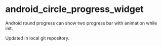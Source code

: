# android_circle_progress_widget
Android round progress can show two progress bar with animation while init.

Updated in local git repository.
